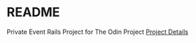 # README

Private Event Rails Project for The Odin Project
[Project Details](https://www.theodinproject.com/lessons/ruby-on-rails-private-events)

